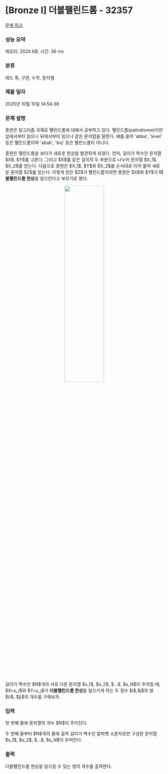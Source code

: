 # [Bronze I] 더블팰린드롬 - 32357 

[문제 링크](https://www.acmicpc.net/problem/32357) 

### 성능 요약

메모리: 2024 KB, 시간: 36 ms

### 분류

애드 혹, 구현, 수학, 문자열

### 제출 일자

2025년 10월 10일 14:54:38

### 문제 설명

<p>종현은 알고리즘 과제로 팰린드롬에 대해서 공부하고 있다. 팰린드롬(palindrome)이란 앞에서부터 읽으나 뒤에서부터 읽으나 같은 문자열을 말한다. 예를 들어 'abba', 'level' 등은 팰린드롬이며 'abab', 'boj' 등은 팰린드롬이 아니다.</p>

<p>종현은 팰린드롬을 보다가 새로운 현상을 발견하게 되었다. 먼저, 길이가 짝수인 문자열 $X$, $Y$를 고른다. 그리고 $X$를 같은 길이의 두 부분으로 나누어 문자열 $X_1$, $X_2$를 얻는다. 다음으로 종현은 $X_1$, $Y$와 $X_2$를 순서대로 이어 붙여 새로운 문자열 $Z$를 얻는다. 이렇게 얻은 $Z$가 팰린드롬이라면 종현은 $X$와 $Y$가 <strong>더블팰린드롬 현상</strong>을 일으킨다고 부르기로 했다.</p>

<p style="text-align: center;"><img alt="" src="https://upload.acmicpc.net/cce0e223-82fa-4aec-8d55-fe08e95d307c/-/preview/" style="height: 40%; width: 50%;"></p>

<p>길이가 짝수인 $N$개의 서로 다른 문자열 $s_1$, $s_2$, $...$, $s_N$이 주어질 때, $X=s_i$와 $Y=s_j$가 <strong>더블팰린드롬 현상</strong>을 일으키게 하는 두 정수 $i$,$j$의 쌍 $(i$, $j)$의 개수를 구해보자. </p>

### 입력 

 <p>첫 번째 줄에 문자열의 개수 $N$이 주어진다.</p>

<p>두 번째 줄부터 $N$개의 줄에 걸쳐 길이가 짝수인 알파벳 소문자로만 구성된 문자열 $s_1$, $s_2$, $...$, $s_N$이 주어진다.</p>

### 출력 

 <p>더블팰린드롬 현상을 일으킬 수 있는 쌍의 개수를 출력한다.</p>

